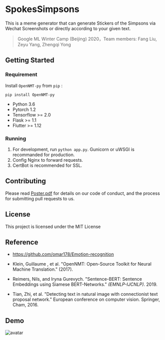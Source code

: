 # SpokesSimpsons

This is a meme generator that can generate Stickers of the Simpsons via Wechat Screenshots or directly according to your given text.

> Google ML Winter Camp (Beijing) 2020，Team members: Fang Liu, Zeyu Yang, Zhengqi Yong

## Getting Started

### Requirement

Install ` OpenNMT-py ` from ` pip ` :

``` pip install OpenNMT-py ```

- Python 3.6
- Pytorch 1.2
- Tensorflow >= 2.0
- Flask >= 1.1
- Flutter >= 1.12

### Running

1. For development, run `python app.py`. Gunicorn or uWSGI is recommanded for production.
2. Config Nginx to forward requests.
3. CertBot is recommended for SSL.

## Contributing

Please read [Poster.pdf](https://github.com/yongzhengqi/spokessimpsons/blob/master/Poster.pdf) for details on our code of conduct, and the process for submitting pull requests to us.

## License

This project is licensed under the MIT License

## Reference

* <https://github.com/omar178/Emotion-recognition>

* Klein, Guillaume , et al. "OpenNMT: Open-Source Toolkit for Neural Machine Translation." (2017).

* Reimers, Nils, and Iryna Gurevych. "Sentence-BERT: Sentence Embeddings using Siamese BERT-Networks." *(EMNLP-IJCNLP)*. 2019.

* Tian, Zhi, et al. "Detecting text in natural image with connectionist text proposal network." European conference on computer vision. Springer, Cham, 2016.

## Demo

![avatar](qrcode.png)

